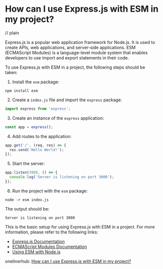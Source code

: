 # How can I use Express.js with ESM in my project?
// plain

Express.js is a popular web application framework for Node.js. It is used to create APIs, web applications, and server-side applications. ESM (ECMAScript Modules) is a language-level module system that enables developers to use import and export statements in their code.

To use Express.js with ESM in a project, the following steps should be taken:

1. Install the `esm` package:
```
npm install esm
```

2. Create a `index.js` file and import the `express` package:
```js
import express from 'express';
```

3. Create an instance of the `express` application:
```js
const app = express();
```

4. Add routes to the application:
```js
app.get('/', (req, res) => {
  res.send('Hello World!');
});
```

5. Start the server:
```js
app.listen(3000, () => {
  console.log('Server is listening on port 3000');
});
```

6. Run the project with the `esm` package:
```
node -r esm index.js
```

The output should be:
```
Server is listening on port 3000
```

This is the basic setup for using Express.js with ESM in a project. For more information, please refer to the following links:

- [Express.js Documentation](https://expressjs.com/en/guide/routing.html)
- [ECMAScript Modules Documentation](https://developer.mozilla.org/en-US/docs/Web/JavaScript/Guide/Modules)
- [Using ESM with Node.js](https://nodejs.org/api/esm.html)

onelinerhub: [How can I use Express.js with ESM in my project?](https://onelinerhub.com/expressjs/how-can-i-use-express-js-with-esm-in-my-project)